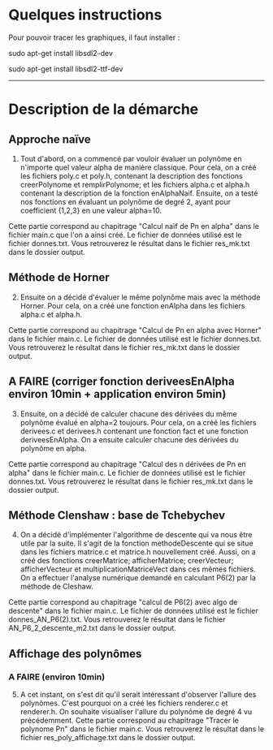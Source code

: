 # Quelques instructions

Pour pouvoir tracer les graphiques, il faut installer :

sudo apt-get install libsdl2-dev

sudo apt-get install libsdl2-ttf-dev


--------------------------------------------------------------------------------------
# Description de la démarche

## Approche naïve

1. Tout d'abord, on a commencé par vouloir évaluer un polynôme en n'importe quel valeur alpha de manière classique. Pour cela, on a créé les fichiers poly.c et poly.h, contenant la description des fonctions creerPolynome et remplirPolynome; et les fichiers alpha.c et alpha.h contenant la description de la fonction enAlphaNaif. Ensuite, on a testé nos fonctions en évaluant un polynôme de degré 2, ayant pour coefficient {1,2,3} en une valeur alpha=10. 

Cette partie correspond au chapitrage "Calcul naïf de Pn en alpha" dans le fichier main.c que l'on a ainsi créé. Le fichier de données utilisé est le fichier donnes.txt. Vous retrouverez le résultat dans le fichier res_mk.txt dans le dossier output.


## Méthode de Horner

2. Ensuite on a décidé d'évaluer le même polynôme mais avec la méthode Horner. Pour cela, on a créé une fonction enAlpha dans les fichiers alpha.c et alpha.h. 

Cette partie correspond au chapitrage "Calcul de Pn en alpha avec Horner" dans le fichier main.c. Le fichier de données utilisé est le fichier donnes.txt. Vous retrouverez le résultat dans le fichier res_mk.txt dans le dossier output.


## A FAIRE (corriger fonction deriveesEnAlpha environ 10min + application environ 5min)

3. Ensuite, on a décidé de calculer chacune des dérivées du même polynôme évalué en alpha=2 toujours. Pour cela, on a créé les fichiers derivees.c et derivees.h contenant une fonction fact et une fonction deriveesEnAlpha. On a ensuite calculer chacune des dérivées du polynôme en alpha. 

Cette partie correspond au chapitrage "Calcul des n dérivées de Pn en alpha" dans le fichier main.c. Le fichier de données utilisé est le fichier donnes.txt. Vous retrouverez le résultat dans le fichier res_mk.txt dans le dossier output.


## Méthode Clenshaw : base de Tchebychev

4. On a décidé d'implémenter l'algorithme de descente qui va nous être utile par la suite. Il s'agit de la fonction methodeDescente qui se situe dans les fichiers matrice.c et matrice.h nouvellement créé. Aussi, on a créé des fonctions creerMatrice; afficherMatrice; creerVecteur; afficherVecteur et multiplicationMatriceVect dans ces mêmes fichiers. On a effectuer l'analyse numérique demandé en calculant P6(2) par la méthode de Cleshaw. 

Cette partie correspond au chapitrage "calcul de P6(2) avec algo de descente" dans le fichier main.c. Le fichier de données utilisé est le fichier donnes_AN_P6(2).txt. Vous retrouverez le résultat dans le fichier AN_P6_2_descente_m2.txt dans le dossier output.


## Affichage des polynômes

### A FAIRE (environ 10min)

5. A cet instant, on s'est dit qu'il serait intéressant d'observer l'allure des polynômes. C'est pourquoi on a créé les fichiers renderer.c et renderer.h. On souhaite visualiser l'allure du polynôme de degré 4 vu précédemment. Cette partie correspond au chapitrage "Tracer le polynome Pn" dans le fichier main.c. Vous retrouverez le résultat dans le fichier res_poly_affichage.txt dans le dossier output.











